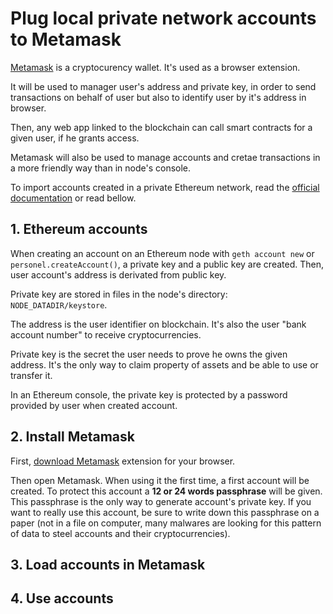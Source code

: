 # Plug local private network accounts to Metamask

[Metamask](https://metamask.io/) is a cryptocurency wallet. It's used as a browser extension.

It will be used to manager user's address and private key, in order to send transactions on behalf of user but also to identify user by it's address in browser.

Then, any web app linked to the blockchain can call smart contracts for a given user, if he grants access.

Metamask will also be used to manage accounts and cretae transactions in a more friendly way than in node's console.

To import accounts created in a private Ethereum network, read the [official documentation](https://metamask.zendesk.com/hc/en-us/articles/360015489331-How-to-import-an-Account) or read bellow.

## 1. Ethereum accounts
When creating an account on an Ethereum node with `geth account new` or `personel.createAccount()`, a private key and a public key are created. Then, user account's address is derivated from public key.

Private key are stored in files in the node's directory: `NODE_DATADIR/keystore`.

The address is the user identifier on blockchain. It's also the user "bank account number" to receive cryptocurrencies.

Private key is the secret the user needs to prove he owns the given address. It's the only way to claim property of assets and be able to use or transfer it.

In an Ethereum console, the private key is protected by a password provided by user when created account.

## 2. Install Metamask

First, [download Metamask](https://metamask.io/download.html) extension for your browser.

Then open Metamask. When using it the first time, a first account will be created. To protect this account a **12 or 24 words passphrase** will be given. This passphrase is the only way to generate account's private key.
If you want to really use this account, be sure to write down this passphrase on a paper (not in a file on computer, many malwares are looking for this pattern of data to steel accounts and their cryptocurrencies).

## 3. Load accounts in Metamask

## 4. Use accounts